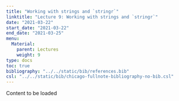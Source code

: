```yaml
---
title: "Working with strings and `stringr`"		
linktitle: "Lecture	9: Working with strings and `stringr`"
date: "2021-03-22"
start_date: "2021-03-22"
end_date: "2021-03-25"
menu:
  Material:
    parent: Lectures
    weight: 9
type: docs
toc: true
bibliography: "../../static/bib/references.bib"
csl: "../../static/bib/chicago-fullnote-bibliography-no-bib.csl"
---
```


Content to be loaded
